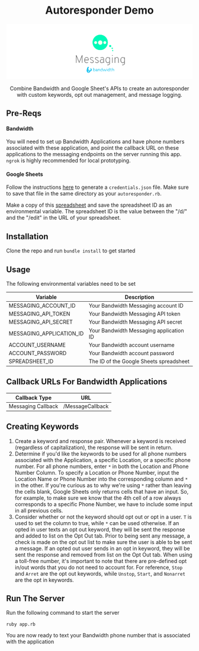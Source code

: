 <div align="center">

# Autoresponder Demo

![BW_messaging](https://github.com/Bandwidth/examples/blob/master/.readme_images/BW_Messaging.png)

Combine Bandwidth and Google Sheet's APIs to create an autoresponder with custom keywords, opt out management, and message logging.

</div>

## Pre-Reqs

#### Bandwidth
You will need to set up Bandwidth Applications and have phone numbers associated with these application, and point the callback URL on these applications to the messaging endpoints on the server running this app. `ngrok` is highly recommended for local prototyping.

#### Google Sheets
Follow the instructions [here](https://developers.google.com/sheets/api/quickstart/ruby) to generate a `credentials.json` file. Make sure to save that file in the same directory as your `autoresponder.rb`.

Make a copy of this [spreadsheet](https://docs.google.com/spreadsheets/d/1hQeHCh35xMTLCKuHQJp95RnrTHuQbaEAdbT-CO1Edh0/edit?usp=sharing) and save the spreadsheet ID as an environmental variable. The spreadsheet ID is the value between the "/d/" and the "/edit" in the URL of your spreadsheet.

## Installation

Clone the repo and run `bundle install` to get started

## Usage

The following environmental variables need to be set

| Variable | Description |
|--|--|
| MESSAGING_ACCOUNT_ID | Your Bandwidth Messaging account ID |
| MESSAGING_API_TOKEN | Your Bandwidth Messaging API token |
| MESSAGING_API_SECRET | Your Bandwidth Messaging API secret |
| MESSAGING_APPLICATION_ID | Your Bandwidth Messaging application ID |
| ACCOUNT_USERNAME | Your Bandwidth account username |
| ACCOUNT_PASSWORD | Your Bandwidth account password |
| SPREADSHEET_ID | The ID of the Google Sheets spreadsheet |

## Callback URLs For Bandwidth Applications

| Callback Type | URL |
|--|--|
| Messaging Callback | <url>/MessageCallback |
  
## Creating Keywords

1. Create a keyword and response pair. Whenever a keyword is received (regardless of capitalization), the response will be sent in return. 
2. Determine if you'd like the keywords to be used for all phone numbers associated with the Application, a specific Location, or a specific phone number. For all phone numbers, enter `*` in both the Location and Phone Number Column. To specify a Location or Phone Number, input the Location Name or Phone Number into the corresponding column and `*` in the other. If you're curious as to why we're using `*` rather than leaving the cells blank, Google Sheets only returns cells that have an input. So, for example, to make sure we know that the 4th cell of a row always corresponds to a specific Phone Number, we have to include some input in all previous cells. 
3. Consider whether or not the keyword should opt out or opt in a user. `T` is used to set the column to true, while `*` can be used otherwise. If an opted in user texts an opt out keyword, they will be sent the response and added to list on the Opt Out tab. Prior to being sent any message, a check is made on the opt out list to make sure the user is able to be sent a message. If an opted out user sends in an opt in keyword, they will be sent the response and removed from list on the Opt Out tab. When using a toll-free number, it's important to note that there are pre-defined opt in/out words that you do not need to account for. For reference, `Stop` and `Arret` are the opt out keywords, while `Unstop`, `Start`, and `Nonarret` are the opt in keywords.

## Run The Server
Run the following command to start the server

```
ruby app.rb
```

You are now ready to text your Bandwidth phone number that is associated with the application
